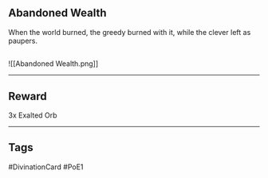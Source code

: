 ## Abandoned Wealth
When the world burned, the greedy burned with it, while the clever left as paupers.
## 
![[Abandoned Wealth.png]]

---
## Reward
3x Exalted Orb

---
## Tags
#DivinationCard
#PoE1